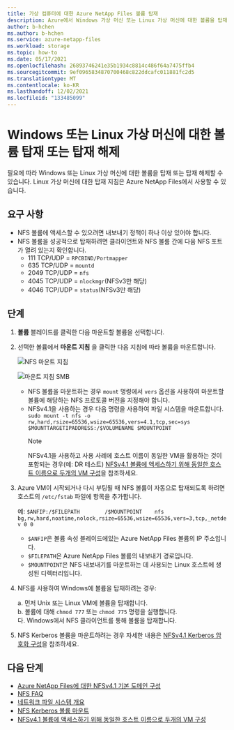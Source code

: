 ```yaml
---
title: 가상 컴퓨터에 대한 Azure NetApp Files 볼륨 탑재
description: Azure에서 Windows 가상 머신 또는 Linux 가상 머신에 대한 볼륨을 탑재 또는 탑재 해제하는 방법에 대해 알아봅니다.
author: b-hchen
ms.author: b-hchen
ms.service: azure-netapp-files
ms.workload: storage
ms.topic: how-to
ms.date: 05/17/2021
ms.openlocfilehash: 26893746241e35b1934c8814c486f64a7475ffb4
ms.sourcegitcommit: 9ef0965834870700468c822ddcafc011881fc2d5
ms.translationtype: MT
ms.contentlocale: ko-KR
ms.lasthandoff: 12/02/2021
ms.locfileid: "133485099"
---
```

# <a name="mount-or-unmount-a-volume-for-windows-or-linux-virtual-machines"></a>Windows 또는 Linux 가상 머신에 대한 볼륨 탑재 또는 탑재 해제 

필요에 따라 Windows 또는 Linux 가상 머신에 대한 볼륨을 탑재 또는 탑재 해제할 수 있습니다.  Linux 가상 머신에 대한 탑재 지침은 Azure NetApp Files에서 사용할 수 있습니다.  

## <a name="requirements"></a>요구 사항 

* NFS 볼륨에 액세스할 수 있으려면 내보내기 정책이 하나 이상 있어야 합니다.
* NFS 볼륨을 성공적으로 탑재하려면 클라이언트와 NFS 볼륨 간에 다음 NFS 포트가 열려 있는지 확인합니다.
    * 111 TCP/UDP = `RPCBIND/Portmapper`
    * 635 TCP/UDP = `mountd`
    * 2049 TCP/UDP = `nfs`
    * 4045 TCP/UDP = `nlockmgr`(NFSv3만 해당)
    * 4046 TCP/UDP = `status`(NFSv3만 해당)

## <a name="steps"></a>단계

1. **볼륨** 블레이드를 클릭한 다음 마운트할 볼륨을 선택합니다. 
2. 선택한 볼륨에서 **마운트 지침** 을 클릭한 다음 지침에 따라 볼륨을 마운트합니다. 

    ![NFS 마운트 지침](../media/azure-netapp-files/azure-netapp-files-mount-instructions-nfs.png)

    ![마운트 지침 SMB](../media/azure-netapp-files/azure-netapp-files-mount-instructions-smb.png)  
    * NFS 볼륨을 마운트하는 경우 `mount` 명령에서 `vers` 옵션을 사용하여 마운트할 볼륨에 해당하는 NFS 프로토콜 버전을 지정해야 합니다. 
    * NFSv4.1을 사용하는 경우 다음 명령을 사용하여 파일 시스템을 마운트합니다. `sudo mount -t nfs -o rw,hard,rsize=65536,wsize=65536,vers=4.1,tcp,sec=sys $MOUNTTARGETIPADDRESS:/$VOLUMENAME $MOUNTPOINT`  
        > [!NOTE]
        > NFSv4.1을 사용하고 사용 사례에 호스트 이름이 동일한 VM을 활용하는 것이 포함되는 경우(예: DR 테스트) [NFSv4.1 볼륨에 액세스하기 위해 동일한 호스트 이름으로 두개의 VM 구성](configure-nfs-clients.md#configure-two-vms-with-the-same-hostname-to-access-nfsv41-volumes)을 참조하세요.

3. Azure VM이 시작되거나 다시 부팅될 때 NFS 볼륨이 자동으로 탑재되도록 하려면 호스트의 `/etc/fstab` 파일에 항목을 추가합니다. 

    예: `$ANFIP:/$FILEPATH        /$MOUNTPOINT    nfs bg,rw,hard,noatime,nolock,rsize=65536,wsize=65536,vers=3,tcp,_netdev 0 0`

    * `$ANFIP`은 볼륨 속성 블레이드에있는 Azure NetApp Files 볼륨의 IP 주소입니다.
    * `$FILEPATH`은 Azure NetApp Files 볼륨의 내보내기 경로입니다.
    * `$MOUNTPOINT`은 NFS 내보내기를 마운트하는 데 사용되는 Linux 호스트에 생성된 디렉터리입니다.

4. NFS를 사용하여 Windows에 볼륨을 탑재하려는 경우:

    a. 먼저 Unix 또는 Linux VM에 볼륨을 탑재합니다.  
    b. 볼륨에 대해 `chmod 777` 또는 `chmod 775` 명령을 실행합니다.  
    다. Windows에서 NFS 클라이언트를 통해 볼륨을 탑재합니다.
    
5. NFS Kerberos 볼륨을 마운트하려는 경우 자세한 내용은 [NFSv4.1 Kerberos 암호화 구성](configure-kerberos-encryption.md)을 참조하세요. 

## <a name="next-steps"></a>다음 단계

* [Azure NetApp Files에 대한 NFSv4.1 기본 도메인 구성](azure-netapp-files-configure-nfsv41-domain.md)
* [NFS FAQ](faq-nfs.md)
* [네트워크 파일 시스템 개요](/windows-server/storage/nfs/nfs-overview)
* [NFS Kerberos 볼륨 마운트](configure-kerberos-encryption.md#kerberos_mount)
* [NFSv4.1 볼륨에 액세스하기 위해 동일한 호스트 이름으로 두개의 VM 구성](configure-nfs-clients.md#configure-two-vms-with-the-same-hostname-to-access-nfsv41-volumes) 
